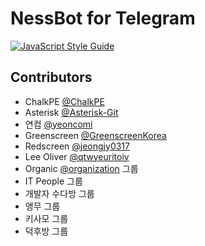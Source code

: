 # NessBot for Telegram

[![JavaScript Style Guide](https://cdn.rawgit.com/standard/standard/master/badge.svg)](https://github.com/standard/standard)

## Contributors

- ChalkPE [@ChalkPE](https://github.com/ChalkPE)
- Asterisk [@Asterisk-Git](https://github.com/Asterisk-Git)
- 연컴 [@yeoncomi](https://github.com/yeoncomi)
- Greenscreen [@GreenscreenKorea](https://github.com/GreenscreenKorea)
- Redscreen [@jeongjy0317](https://github.com/jeongjy0317)
- Lee Oliver [@qtwyeuritoiy](https://github.com/qtwyeuritoiy)
- Organic [@organization](https://github.com/organization) 그룹
- IT People 그룹
- 개발자 수다방 그룹
- 앵무 그룹
- 키사모 그룹
- 덕후방 그룹
